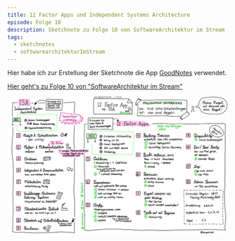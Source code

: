 ```yaml
---
title: 12 Factor Apps und Independent Systems Architecture
episode: Folge 10
description: Sketchnote zu Folge 10 von SoftwareArchitektur im Stream
tags:
  - sketchnotes
  - softwarearchitekturImStream
---
```


Hier habe ich zur Erstellung der Sketchnote die App [GoodNotes](https://www.goodnotes.com/) verwendet.

[Hier geht's zu Folge 10 von "SoftwareArchitektur im Stream"](https://software-architektur.tv/folge10.html)

![Sketchnote zu Folge 10](/img/sketchnotes/2020-07-31_12_factor_apps_vs_isa.JPG)

